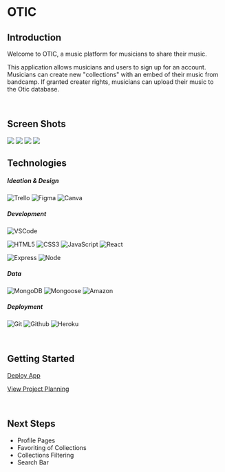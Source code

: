  # OTIC

  ## Introduction

Welcome to OTIC, a music platform for musicians to share their music.

This application allows musicians and users to sign up for an account. Musicians can create new "collections" with an embed of their music from bandcamp. If granted creater rights, musicians can upload their music to the Otic database.

<br>

## Screen Shots  

<img src="public/assets/images/ss1.png">
<img src="public/assets/images/ss2.png">
<img src="public/assets/images/ss3.png">
<img src="public/assets/images/ss4.png">


<br>

## Technologies
##### Ideation & Design
  ![Trello](https://img.shields.io/badge/-Trello-C49622?style=flat&logo=trello&logoColor=black)
  ![Figma](https://img.shields.io/badge/-Figma-C49622?style=flat&logo=figma&logoColor=black)
  ![Canva](https://img.shields.io/badge/-Canva-C49622?style=flat&logo=canva&logoColor=black)

##### Development
  ![VSCode](https://img.shields.io/badge/-VS_Code-C49622?style=flat&logo=visualstudio&logoColor=black)

  ![HTML5](https://img.shields.io/badge/-HTML5-C49622?style=flat&logo=html5&logoColor=black)
  ![CSS3](https://img.shields.io/badge/-CSS-C49622?style=flat&logo=css3&logoColor=black)
  ![JavaScript](https://img.shields.io/badge/-JavaScript-C49622?style=flat&logo=javascript&logoColor=black)
  ![React](https://img.shields.io/badge/-React-C49622?style=flat&logo=react&logoColor=black)

  ![Express](https://img.shields.io/badge/-Express-C49622?style=flat&logo=express&logoColor=black)
  ![Node](https://img.shields.io/badge/-Node.js-C49622?style=flat&logo=node.js&logoColor=black)

##### Data
  ![MongoDB](https://img.shields.io/badge/-MongoDB-C49622?style=flat&logo=mongodb&logoColor=black)
  ![Mongoose](https://img.shields.io/badge/-Mongoose_ODM-C49622?style=flat&logo=mongodb&logoColor=black)
  ![Amazon](https://img.shields.io/badge/-AWS-C49622?style=flat&logo=amazon&logoColor=black)

##### Deployment
  ![Git](https://img.shields.io/badge/-Git-C49622?style=flat&logo=git&logoColor=black)
  ![Github](https://img.shields.io/badge/-GitHub-C49622?style=flat&logo=github&logoColor=black)
  ![Heroku](https://img.shields.io/badge/-Heroku-C49622?style=flat&logo=heroku&logoColor=black)

<br>

## Getting Started

[Deploy App](https://otic.herokuapp.com/)

[View Project Planning](https://trello.com/b/7FtAGpaj/otic)

<br>

## Next Steps

- Profile Pages
- Favoriting of Collections
- Collections Filtering
- Search Bar

<br>